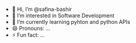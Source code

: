 - 👋 Hi, I’m @safina-bashir
- 👀 I’m interested in Software Development
- 🌱 I’m currently learning pyhton and python APIs
- 😄 Pronouns: ...
- ⚡ Fun fact: ...

<!---
safina-bashir/safina-bashir is a ✨ special ✨ repository because its `README.md` (this file) appears on your GitHub profile.
You can click the Preview link to take a look at your changes.
--->
